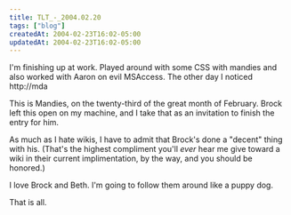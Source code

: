 ```yaml
---
title: TLT_-_2004.02.20
tags: ["blog"]
createdAt: 2004-02-23T16:02-05:00
updatedAt: 2004-02-23T16:02-05:00
---
```


I'm finishing up at work. Played around with some CSS with mandies and also worked with Aaron on evil MSAccess. The other day I noticed http://mda

This is Mandies, on the twenty-third of the great month of February. Brock left this open on my machine, and I take that as an invitation to finish the entry for him.

As much as I hate wikis, I have to admit that Brock's done a "decent" thing with his. (That's the highest compliment you'll <i>ever</i> hear me give toward a wiki in their current implimentation, by the way, and you should be honored.)

I love Brock and Beth. I'm going to follow them around like a puppy dog.

That is all.

